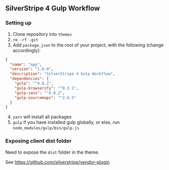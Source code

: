## SilverStripe 4 Gulp Workflow

### Setting up

1. Clone repository into `themes`
2. `rm -rf .git`
3. Add `package.json` to the root of your project, with the following (change accordingly):

```json
{
  "name": "app",
  "version": "1.0.0",
  "description": "SilverStripe 4 Gulp Workflow",
  "dependencies": {
    "gulp": "^4.0.2",
    "gulp-browserify": "^0.5.1",
    "gulp-sass": "^4.0.2",
    "gulp-sourcemaps": "^2.6.5"
  }
}
```

4. `yarn` will install all packages
5. `gulp` if you have installed gulp globally, or else, run `node_modules/gulp/bin/gulp.js`

### Exposing client dist folder

Need to expose the `dist` folder in the theme.

See https://github.com/silverstripe/vendor-plugin
